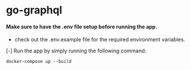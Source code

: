 # go-graphql

#### Make sure to have the .env file setup before running the app.

- check out the .env.example file for the required environment variables.

[-] Run the app by simply running the following command:

```
docker-compose up --build
```
